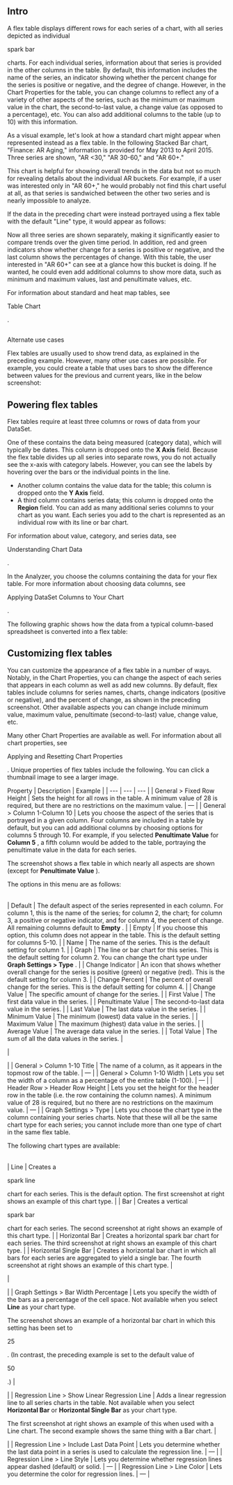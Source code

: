 

Intro
-------

A flex table displays different rows for each series of a chart, with all series depicted as individual

spark bar

charts. For each individual series, information about that series is provided in the other columns in the table. By default, this information includes the name of the series, an indicator showing whether the percent change for the series is positive or negative, and the degree of change. However, in the Chart Properties for the table, you can change columns to reflect any of a variety of other aspects of the series, such as the minimum or maximum value in the chart, the second-to-last value, a change value (as opposed to a percentage), etc. You can also add additional columns to the table (up to 10) with this information.


 As a visual example, let's look at how a standard chart might appear when represented instead as a flex table. In the following Stacked Bar chart, "Finance: AR Aging," information is provided for May 2013 to April 2015. Three series are shown, "AR <30," "AR 30-60," and "AR 60+."

This chart is helpful for showing overall trends in the data but not so much for revealing details about the individual AR buckets. For example, if a user was interested only in "AR 60+," he would probably not find this chart useful at all, as that series is sandwiched between the other two series and is nearly impossible to analyze.


 If the data in the preceding chart were instead portrayed using a flex table with the default "Line" type, it would appear as follows:

Now all three series are shown separately, making it significantly easier to compare trends over the given time period. In addition, red and green indicators show whether change for a series is positive or negative, and the last column shows the percentages of change. With this table, the user interested in "AR 60+" can see at a glance how this bucket is doing. If he wanted, he could even add additional columns to show more data, such as minimum and maximum values, last and penultimate values, etc.


 For information about standard and heat map tables, see

Table Chart

.

##
 Alternate use cases

Flex tables are usually used to show trend data, as explained in the preceding example. However, many other use cases are possible. For example, you could create a table that uses bars to show the difference between values for the previous and current years, like in the below screenshot:

Powering flex tables
----------------------

Flex tables require at least three columns or rows of data from your DataSet.

 One of these contains the data being measured (category data), which will typically be dates. This column is dropped onto the
 **X Axis**
 field. Because the flex table divides up all series into separate rows, you do not actually see the x-axis with category labels. However, you can see the labels by hovering over the bars or the individual points in the line.
* Another column contains the value data for the table; this column is dropped onto the
 **Y Axis**
 field.
* A third column contains series data; this column is dropped onto the
 **Region**
 field. You can add as many additional series columns to your chart as you want. Each series you add to the chart is represented as an individual row with its line or bar chart.

For information about value, category, and series data, see

Understanding Chart Data

.


 In the Analyzer, you choose the columns containing the data for your flex table. For more information about choosing data columns, see

Applying DataSet Columns to Your Chart

.


 The following graphic shows how the data from a typical column-based spreadsheet is converted into a flex table:

Customizing flex tables
-------------------------

You can customize the appearance of a flex table in a number of ways. Notably, in the Chart Properties, you can change the aspect of each series that appears in each column as well as add new columns. By default, flex tables include columns for series names, charts, change indicators (positive or negative), and the percent of change, as shown in the preceding screenshot. Other available aspects you can change include minimum value, maximum value, penultimate (second-to-last) value, change value, etc.


 Many other Chart Properties are available as well. For information about all chart properties, see

Applying and Resetting Chart Properties

. Unique properties of flex tables include the following. You can click a thumbnail image to see a larger image.


 Property
  |
 Description
  |
 Example
  |
| --- | --- | --- |
|
 General > Fixed Row Height
  |
 Sets the height for all rows in the table. A minimum value of 28 is required, but there are no restrictions on the maximum value.
  |
 —
  |
|
 General > Column 1-Column 10
  |
 Lets you choose the aspect of the series that is portrayed in a given column. Four columns are included in a table by default, but you can add additional columns by choosing options for columns 5 through 10. For example, if you selected
 **Penultimate Value**
 for
 **Column 5**
 , a fifth column would be added to the table, portraying the penultimate value in the data for each series.


 The screenshot shows a flex table in which nearly all aspects are shown (except for
 **Penultimate Value**
 ).


 The options in this menu are as follows:


|  |  |
| --- | --- |
|
 Default
  |
 The default aspect of the series represented in each column. For column 1, this is the name of the series; for column 2, the chart; for column 3, a positive or negative indicator, and for column 4, the percent of change. All remaining columns default to
 **Empty**
 .
  |
|
 Empty
  |
 If you choose this option, this column does not appear in the table. This is the default setting for columns 5-10.
  |
|
 Name
  |
 The name of the series. This is the default setting for column 1.
  |
|
 Graph
  |
 The line or bar chart for this series. This is the default setting for column 2. You can change the chart type under
 **Graph Settings > Type**
 .
  |
|
 Change Indicator
  |
 An icon that shows whether overall change for the series is positive (green) or negative (red). This is the default setting for column 3.
  |
|
 Change Percent
  |
 The percent of overall change for the series. This is the default setting for column 4.
  |
|
 Change Value
  |
 The specific amount of change for the series.
  |
|
 First Value
  |
 The first data value in the series.
  |
|
 Penultimate Value
  |
 The second-to-last data value in the series.
  |
|
 Last Value
  |
 The last data value in the series.
  |
|
 Minimum Value
  |
 The minimum (lowest) data value in the series.
  |
|
 Maximum Value
  |
 The maximum (highest) data value in the series.
  |
|
 Average Value
  |
 The average data value in the series.
  |
|
 Total Value
  |
 The sum of all the data values in the series.
  |


 |

|
|
 General > Column 1-10 Title
  |
 The name of a column, as it appears in the topmost row of the table.
  |
 —
  |
|
 General > Column 1-10 Width
  |
 Lets you set the width of a column as a percentage of the entire table (1-100).
  |
 —
  |
|
 Header Row > Header Row Height
  |
 Lets you set the height for the header row in the table (i.e. the row containing the column names). A minimum value of 28 is required, but no there are no restrictions on the maximum value.
  |
 —
  |
|
 Graph Settings > Type
  |
 Lets you choose the chart type in the column containing your series charts. Note that these will all be the same chart type for each series; you cannot include more than one type of chart in the same flex table.


 The following chart types are available:


|  |  |
| --- | --- |
|
 Line
  |
 Creates a

spark line

chart for each series. This is the default option. The first screenshot at right shows an example of this chart type.
  |
|
 Bar
  |
 Creates a vertical

spark bar

chart for each series. The second screenshot at right shows an example of this chart type.
  |
|
 Horizontal Bar
  |
 Creates a horizontal spark bar chart for each series. The third screenshot at right shows an example of this chart type.
  |
|
 Horizontal Single Bar
  |
 Creates a horizontal bar chart in which all bars for each series are aggregated to yield a single bar. The fourth screenshot at right shows an example of this chart type.
  |


 |


 |
|
 Graph Settings > Bar Width Percentage
  |
 Lets you specify the width of the bars as a percentage of the cell space. Not available when you select
 **Line**
 as your chart type.


 The screenshot shows an example of a horizontal bar chart in which this setting has been set to

25

. (In contrast, the preceding example is set to the default value of

50

.)
  |

|
|
 Regression Line > Show Linear Regression Line
  |
 Adds a linear regression line to all series charts in the table. Not available when you select
 **Horizontal Bar**
 or
 **Horizontal Single Bar**
 as your chart type.


 The first screenshot at right shows an example of this when used with a Line chart. The second example shows the same thing with a Bar chart.
  |


 |
|
 Regression Line > Include Last Data Point
  |
 Lets you determine whether the last data point in a series is used to calculate the regression line.
  |
 —
  |
|
 Regression Line > Line Style
  |
 Lets you determine whether regression lines appear dashed (default) or solid.
  |
 —
  |
|
 Regression Line > Line Color
  |
 Lets you determine the color for regression lines.
  |
 —
  |



